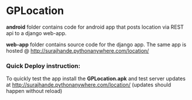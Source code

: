 # GPLocation

<b>android</b> folder contains code for android app that posts location via REST api to a django web-app.

<b>web-app</b> folder contains source code for the django app. The same app is hosted @  http://surajhande.pythonanywhere.com/location/

### Quick Deploy instruction:
To quickly test the app install the <b>GPLocation.apk</b> and test server updates at http://surajhande.pythonanywhere.com/location/ (updates   should happen without reload)
